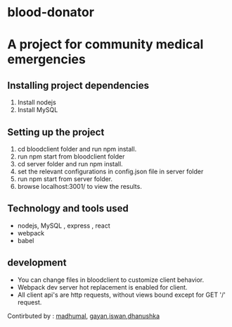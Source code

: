 # blood-donator

<h1>A project for community medical emergencies</h1>

<h2>Installing project dependencies</h2>

1. Install nodejs
2. Install MySQL

<h2>Setting up the project</h2>

1. cd bloodclient folder and run npm install.
2. run npm start from bloodclient folder
3. cd server folder and run npm install.
4. set the relevant configurations in config.json file in server folder
5. run npm start from server folder.
6. browse localhost:3001/ to view the results.

<h2>Technology and tools used</h2>

* nodejs, MySQL , express , react
* webpack
* babel

<h2>development</h2>

* You can change files in bloodclient to customize client behavior.
* Webpack dev server hot replacement is enabled for client.
* All client api's are http requests, without views bound except for GET '/' request.

Contirbuted by : <a href="https://github.com/lahirudevu" >madhumal</a>, <a href="https://github.com/gayancharith" >gayan</a>,<a href="https://github.com/iswanj" >iswan</a>,<a href="https://github.com/spdhanushka" >dhanushka</a>



